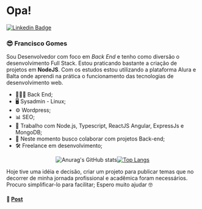 # Opa!

[![Linkedin Badge](https://img.shields.io/badge/-Francisco%20Gomes-6633cc?style=flat-square&logo=Linkedin&logoColor=white&link=https://www.linkedin.com/in/franciscosgomes)](https://www.linkedin.com/in/franciscosgomes) 

### 😎 Francisco Gomes
Sou Desenvolvedor com foco em *Back End* e tenho como diversão o desenvolvimento Full Stack. Estou praticando bastante a criação de projetos em **NodeJS**. Com os estudos estou utilizando a plataforma Alura e Balta onde aprendi na prática o funcionamento das tecnologias de desenvolvimento web.

- 👨🏻‍💻 Back End;
- 🖥 Sysadmin - Linux;
- ⚙ Wordpress;
- 📊 SEO;
- 📰 Trabalho com  Node.js, Typescript, ReactJS Angular, ExpressJs e MongoDB;
- 📡 Neste momento busco colaborar com projetos Back-end;
- 🛠 Freelance em desenvolvimento;

<div align="center"> 

![Anurag's GitHub stats](https://github-readme-stats.vercel.app/api?username=sxico&show_icons=true&theme=dracula)[![Top Langs](https://github-readme-stats.vercel.app/api/top-langs/?username=sxico&layout=compact&bg_color=30,0d0d0d,191919&text_color=fff&title_color=DD6387)](https://github.com/anuraghazra/github-readme-stats)

</div>

Hoje tive uma idéia e decisão, criar um projeto para publicar temas que no decorrer de minha jornada profissional e acadêmica foram necessários. Procuro simplificar-lo para facilitar; Espero muito ajudar 🤓



####  📔 [Post](https://github.com/sxico/Artigos)


